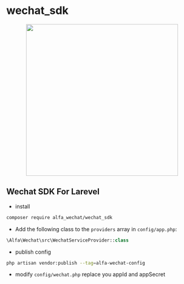 # wechat_sdk
<p align="center"><img src="https://res.cloudinary.com/dtfbvvkyp/image/upload/v1566331377/laravel-logolockup-cmyk-red.svg" width="400"></p>

## Wechat SDK For Larevel


- install
```bash
composer require alfa_wechat/wechat_sdk
```

- Add the following class to the `providers` array in `config/app.php`:
```php
\Alfa\Wechat\src\WechatServiceProvider::class
```

- publish config
```bash
php artisan vendor:publish --tag=alfa-wechat-config
```

- modify `config/wechat.php` replace you appId and appSecret